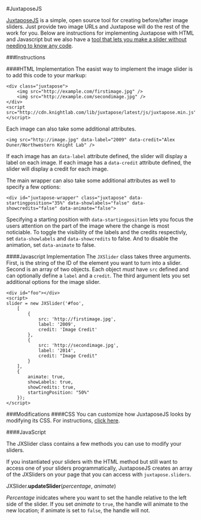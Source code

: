 #JuxtaposeJS

[JuxtaposeJS](juxtapose.knightlab.com) is a simple, open source tool for creating before/after image sliders. Just provide two image URLs and Juxtapose will do the rest of the work for you. Below are instructions for implementing Juxtapose with HTML and Javascript but we also have a [tool that lets you make a slider without needing to know any code](juxtapose.knightlab.com).

###Instructions

####HTML Implementation
The easist way to implement the image slider is to add this code to your markup:

    <div class="juxtapose">
        <img src="http://example.com/firstimage.jpg" />
        <img src="http://example.com/secondimage.jpg" />
    </div>
    <script src="http://cdn.knightlab.com/lib/juxtapose/latest/js/juxtapose.min.js"></script>

Each image can also take some additional attributes.

    <img src="http://image.jpg" data-label="2009" data-credit="Alex Duner/Northwestern Knight Lab" />

If each image has an `data-label` attribute defined, the slider will display a label on each image. If each image has a `data-credit` attribute defined, the slider will display a credit for each image.

The main wrapper can also take some additional attributes as well to specify a few options:

    <div id="juxtapose-wrapper" class="juxtapose" data-startingposition="35%" data-showlabels="false" data-showcredits="false" data-animate="false">

Specifying a starting position with `data-startingposition` lets you focus the users attention on the part of the image where the change is most noticiable. To toggle the visibility of the labels and the credits respectivly, set `data-showlabels` and `data-showcredits` to false. And to disable the animation, set `data-animate` to false.


####Javascript Implementation
The `JXSlider` class takes three arguments. First, is the string of the ID of the element you want to turn into a slider. Second is an array of two objects. Each object *must* have `src` defined and can optionally define a `label` and a `credit`. The third argument lets you set additional options for the image slider.

    <div id="foo"></div>
    <script>
    slider = new JXSlider('#foo', 
        [
            {
                src: 'http://firstimage.jpg',
                label: '2009',
                credit: 'Image Credit'
            },
            {
                src: 'http://secondimage.jpg',
                label: '2014',
                credit: "Image Credit"
            }
        ], 
        {
            animate: true,
            showLabels: true,
            showCredits: true,
            startingPosition: "50%"
        });
    </script>

###Modifications
####CSS
You can customize how JuxtaposeJS looks by modifying its CSS. For instructions, [click here](https://github.com/NUKnightLab/juxtapose/wiki/Styling-the-Slider).

####JavaScript

The JXSlider class contains a few methods you can use to modify your sliders. 

If you instantiated your sliders with the HTML method but still want to access one of your sliders programmatically, JuxtaposeJS creates an array of the JXSliders on your page that you can access with `juxtapose.sliders`. 

JXSlider.**updateSlider**(*percentage*, *animate*)

*Percentage* inidcates where you want to set the handle relative to the left side of the slider. If you set *animate* to `true`, the handle will animate to the new location; if animate is set to `false`, the handle will not.

